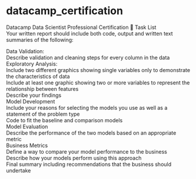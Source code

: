 # datacamp_certification
Datacamp Data Scientist Professional Certification
📝 Task List  
Your written report should include both code, output and written text summaries of the following:  

Data Validation:  
Describe validation and cleaning steps for every column in the data  
Exploratory Analysis:  
Include two different graphics showing single variables only to demonstrate the characteristics of data  
Include at least one graphic showing two or more variables to represent the relationship between features  
Describe your findings  
Model Development  
Include your reasons for selecting the models you use as well as a statement of the problem type  
Code to fit the baseline and comparison models  
Model Evaluation  
Describe the performance of the two models based on an appropriate metric  
Business Metrics  
Define a way to compare your model performance to the business  
Describe how your models perform using this approach  
Final summary including recommendations that the business should undertake  

